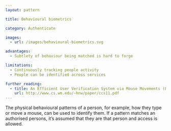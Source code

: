 ```yaml
---
layout: pattern

title: Behavioural biometrics

category: Authenticate

images:
  - url: /images/behavioural-biometrics.svg

advantages:
  - Subtlety of behaviour being matched is hard to forge

limitations:
  - Continuously tracking people activity
  - People can be identified across services

further_reading:
  - title: An Efficient User Verification System via Mouse Movements (PDF)
    url: http://www.cs.wm.edu/~hnw/paper/ccs11.pdf
---
```


The physical behavioural patterns of a person, for example, how they type or move a mouse, can be used to identify them. If a pattern matches an authorised persons, it’s assumed that they are that person and access is allowed.
